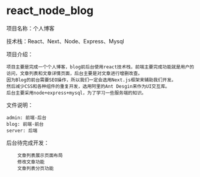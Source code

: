 # react_node_blog
项目名称：个人博客

技术栈：React、Next、Node、Express、Mysql

项目介绍：

    项目主要是完成一个个人博客，blog前后台使用react技术栈，前端主要完成功能就是用户的访问，文章列表和文章详情页面，后台主要是对文章进行增删改查。
    因为Blog的前台需要SEO操作，所以我们一定会选用Next.js框架来辅助我们开发。
    然后减少CSS和各种组件的重复开发，选用阿里的Ant Desgin来作为UI交互库。
    后台主要采用node+express+mysql，为了学习一些服务端的知识。

文件说明：

    admin: 前端-后台  
    blog: 前端-前台  
    server: 后端  

后台待完成开发：
    
        文章列表展示页面布局
        修改文章功能
        文章列表分页功能
